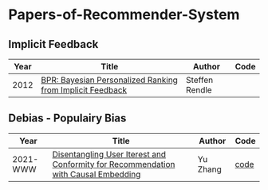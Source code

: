 # Papers-of-Recommender-System

## Implicit Feedback
| Year | Title | Author| Code|
| ---- | ---- | ----|---|
|2012| [BPR: Bayesian Personalized Ranking from Implicit Feedback](https://arxiv.org/ftp/arxiv/papers/1205/1205.2618.pdf) | Steffen Rendle | |


## Debias - Populairy Bias
| Year | Title | Author|Code|
| ---- | ---- | ----| ----|
|2021-WWW |[Disentangling User Iterest and Conformity for Recommendation with Causal Embedding](https://arxiv.org/pdf/2006.11011.pdf)| Yu Zhang | [code](https://github.com/tsinghua-fib-lab/DICE) |
